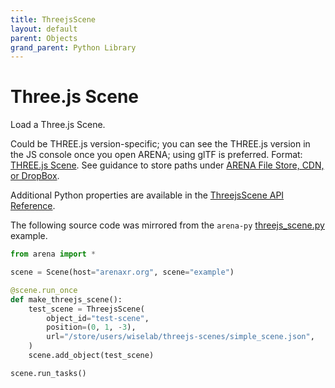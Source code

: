 ```yaml
---
title: ThreejsScene
layout: default
parent: Objects
grand_parent: Python Library
---
```


# Three.js Scene

Load a Three.js Scene.

Could be THREE.js version-specific; you can see the THREE.js version in the JS console once you open ARENA; using glTF is preferred. Format: <a href='https://threejs.org/docs/#api/en/scenes/Scene'>THREE.js Scene</a>. See guidance to store paths under <a href='https://docs.arenaxr.org/content/interface/filestore.html'>ARENA File Store, CDN, or DropBox</a>.

Additional Python properties are available in the [ThreejsScene API Reference](/content/python-api/objects/threejs_scene).

The following source code was mirrored from the `arena-py` [threejs_scene.py](https://github.com/arenaxr/arena-py/blob/master/examples/objects/threejs_scene.py) example.

```python
from arena import *

scene = Scene(host="arenaxr.org", scene="example")

@scene.run_once
def make_threejs_scene():
    test_scene = ThreejsScene(
        object_id="test-scene",
        position=(0, 1, -3),
        url="/store/users/wiselab/threejs-scenes/simple_scene.json",
    )
    scene.add_object(test_scene)

scene.run_tasks()
```
